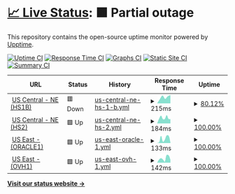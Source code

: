 # [📈 Live Status](https://status.jackz.me): <!--live status--> **🟧 Partial outage**

This repository contains the open-source uptime monitor powered by [Upptime](https://github.com/upptime/upptime).

[![Uptime CI](https://github.com/jackzmc/upptime/workflows/Uptime%20CI/badge.svg)](https://github.com/jackzmc/upptime/actions?query=workflow%3A%22Uptime+CI%22)
[![Response Time CI](https://github.com/jackzmc/upptime/workflows/Response%20Time%20CI/badge.svg)](https://github.com/jackzmc/upptime/actions?query=workflow%3A%22Response+Time+CI%22)
[![Graphs CI](https://github.com/jackzmc/upptime/workflows/Graphs%20CI/badge.svg)](https://github.com/jackzmc/upptime/actions?query=workflow%3A%22Graphs+CI%22)
[![Static Site CI](https://github.com/jackzmc/upptime/workflows/Static%20Site%20CI/badge.svg)](https://github.com/jackzmc/upptime/actions?query=workflow%3A%22Static+Site+CI%22)
[![Summary CI](https://github.com/jackzmc/upptime/workflows/Summary%20CI/badge.svg)](https://github.com/jackzmc/upptime/actions?query=workflow%3A%22Summary+CI%22)

<!--start: status pages-->
<!-- This summary is generated by Upptime (https://github.com/upptime/upptime) -->
<!-- Do not edit this manually, your changes will be overwritten -->
<!-- prettier-ignore -->
| URL | Status | History | Response Time | Uptime |
| --- | ------ | ------- | ------------- | ------ |
| <img alt="" src="https://icons.duckduckgo.com/ip3/hs.servers.jackz.me.ico" height="13"> [US Central - NE (HS1B)](http://hs.servers.jackz.me:81) | 🟥 Down | [us-central-ne-hs-1-b.yml](https://github.com/Jackzmc/upptime/commits/HEAD/history/us-central-ne-hs-1-b.yml) | <details><summary><img alt="Response time graph" src="./graphs/us-central-ne-hs-1-b/response-time-week.png" height="20"> 215ms</summary><br><a href="https://status.jackz.me/history/us-central-ne-hs-1-b"><img alt="Response time 264" src="https://img.shields.io/endpoint?url=https%3A%2F%2Fraw.githubusercontent.com%2FJackzmc%2Fupptime%2FHEAD%2Fapi%2Fus-central-ne-hs-1-b%2Fresponse-time.json"></a><br><a href="https://status.jackz.me/history/us-central-ne-hs-1-b"><img alt="24-hour response time 0" src="https://img.shields.io/endpoint?url=https%3A%2F%2Fraw.githubusercontent.com%2FJackzmc%2Fupptime%2FHEAD%2Fapi%2Fus-central-ne-hs-1-b%2Fresponse-time-day.json"></a><br><a href="https://status.jackz.me/history/us-central-ne-hs-1-b"><img alt="7-day response time 215" src="https://img.shields.io/endpoint?url=https%3A%2F%2Fraw.githubusercontent.com%2FJackzmc%2Fupptime%2FHEAD%2Fapi%2Fus-central-ne-hs-1-b%2Fresponse-time-week.json"></a><br><a href="https://status.jackz.me/history/us-central-ne-hs-1-b"><img alt="30-day response time 210" src="https://img.shields.io/endpoint?url=https%3A%2F%2Fraw.githubusercontent.com%2FJackzmc%2Fupptime%2FHEAD%2Fapi%2Fus-central-ne-hs-1-b%2Fresponse-time-month.json"></a><br><a href="https://status.jackz.me/history/us-central-ne-hs-1-b"><img alt="1-year response time 264" src="https://img.shields.io/endpoint?url=https%3A%2F%2Fraw.githubusercontent.com%2FJackzmc%2Fupptime%2FHEAD%2Fapi%2Fus-central-ne-hs-1-b%2Fresponse-time-year.json"></a></details> | <details><summary><a href="https://status.jackz.me/history/us-central-ne-hs-1-b">80.12%</a></summary><a href="https://status.jackz.me/history/us-central-ne-hs-1-b"><img alt="All-time uptime 90.79%" src="https://img.shields.io/endpoint?url=https%3A%2F%2Fraw.githubusercontent.com%2FJackzmc%2Fupptime%2FHEAD%2Fapi%2Fus-central-ne-hs-1-b%2Fuptime.json"></a><br><a href="https://status.jackz.me/history/us-central-ne-hs-1-b"><img alt="24-hour uptime 0.00%" src="https://img.shields.io/endpoint?url=https%3A%2F%2Fraw.githubusercontent.com%2FJackzmc%2Fupptime%2FHEAD%2Fapi%2Fus-central-ne-hs-1-b%2Fuptime-day.json"></a><br><a href="https://status.jackz.me/history/us-central-ne-hs-1-b"><img alt="7-day uptime 80.12%" src="https://img.shields.io/endpoint?url=https%3A%2F%2Fraw.githubusercontent.com%2FJackzmc%2Fupptime%2FHEAD%2Fapi%2Fus-central-ne-hs-1-b%2Fuptime-week.json"></a><br><a href="https://status.jackz.me/history/us-central-ne-hs-1-b"><img alt="30-day uptime 95.43%" src="https://img.shields.io/endpoint?url=https%3A%2F%2Fraw.githubusercontent.com%2FJackzmc%2Fupptime%2FHEAD%2Fapi%2Fus-central-ne-hs-1-b%2Fuptime-month.json"></a><br><a href="https://status.jackz.me/history/us-central-ne-hs-1-b"><img alt="1-year uptime 90.79%" src="https://img.shields.io/endpoint?url=https%3A%2F%2Fraw.githubusercontent.com%2FJackzmc%2Fupptime%2FHEAD%2Fapi%2Fus-central-ne-hs-1-b%2Fuptime-year.json"></a></details>
| <img alt="" src="https://icons.duckduckgo.com/ip3/hs.servers.jackz.me.ico" height="13"> [US Central - NE (HS2)](http://hs.servers.jackz.me) | 🟩 Up | [us-central-ne-hs-2.yml](https://github.com/Jackzmc/upptime/commits/HEAD/history/us-central-ne-hs-2.yml) | <details><summary><img alt="Response time graph" src="./graphs/us-central-ne-hs-2/response-time-week.png" height="20"> 184ms</summary><br><a href="https://status.jackz.me/history/us-central-ne-hs-2"><img alt="Response time 203" src="https://img.shields.io/endpoint?url=https%3A%2F%2Fraw.githubusercontent.com%2FJackzmc%2Fupptime%2FHEAD%2Fapi%2Fus-central-ne-hs-2%2Fresponse-time.json"></a><br><a href="https://status.jackz.me/history/us-central-ne-hs-2"><img alt="24-hour response time 144" src="https://img.shields.io/endpoint?url=https%3A%2F%2Fraw.githubusercontent.com%2FJackzmc%2Fupptime%2FHEAD%2Fapi%2Fus-central-ne-hs-2%2Fresponse-time-day.json"></a><br><a href="https://status.jackz.me/history/us-central-ne-hs-2"><img alt="7-day response time 184" src="https://img.shields.io/endpoint?url=https%3A%2F%2Fraw.githubusercontent.com%2FJackzmc%2Fupptime%2FHEAD%2Fapi%2Fus-central-ne-hs-2%2Fresponse-time-week.json"></a><br><a href="https://status.jackz.me/history/us-central-ne-hs-2"><img alt="30-day response time 189" src="https://img.shields.io/endpoint?url=https%3A%2F%2Fraw.githubusercontent.com%2FJackzmc%2Fupptime%2FHEAD%2Fapi%2Fus-central-ne-hs-2%2Fresponse-time-month.json"></a><br><a href="https://status.jackz.me/history/us-central-ne-hs-2"><img alt="1-year response time 203" src="https://img.shields.io/endpoint?url=https%3A%2F%2Fraw.githubusercontent.com%2FJackzmc%2Fupptime%2FHEAD%2Fapi%2Fus-central-ne-hs-2%2Fresponse-time-year.json"></a></details> | <details><summary><a href="https://status.jackz.me/history/us-central-ne-hs-2">100.00%</a></summary><a href="https://status.jackz.me/history/us-central-ne-hs-2"><img alt="All-time uptime 96.08%" src="https://img.shields.io/endpoint?url=https%3A%2F%2Fraw.githubusercontent.com%2FJackzmc%2Fupptime%2FHEAD%2Fapi%2Fus-central-ne-hs-2%2Fuptime.json"></a><br><a href="https://status.jackz.me/history/us-central-ne-hs-2"><img alt="24-hour uptime 100.00%" src="https://img.shields.io/endpoint?url=https%3A%2F%2Fraw.githubusercontent.com%2FJackzmc%2Fupptime%2FHEAD%2Fapi%2Fus-central-ne-hs-2%2Fuptime-day.json"></a><br><a href="https://status.jackz.me/history/us-central-ne-hs-2"><img alt="7-day uptime 100.00%" src="https://img.shields.io/endpoint?url=https%3A%2F%2Fraw.githubusercontent.com%2FJackzmc%2Fupptime%2FHEAD%2Fapi%2Fus-central-ne-hs-2%2Fuptime-week.json"></a><br><a href="https://status.jackz.me/history/us-central-ne-hs-2"><img alt="30-day uptime 100.00%" src="https://img.shields.io/endpoint?url=https%3A%2F%2Fraw.githubusercontent.com%2FJackzmc%2Fupptime%2FHEAD%2Fapi%2Fus-central-ne-hs-2%2Fuptime-month.json"></a><br><a href="https://status.jackz.me/history/us-central-ne-hs-2"><img alt="1-year uptime 96.08%" src="https://img.shields.io/endpoint?url=https%3A%2F%2Fraw.githubusercontent.com%2FJackzmc%2Fupptime%2FHEAD%2Fapi%2Fus-central-ne-hs-2%2Fuptime-year.json"></a></details>
| <img alt="" src="https://icons.duckduckgo.com/ip3/oracle1.servers.jackz.me.ico" height="13"> [US East - (ORACLE1)](http://oracle1.servers.jackz.me) | 🟩 Up | [us-east-oracle-1.yml](https://github.com/Jackzmc/upptime/commits/HEAD/history/us-east-oracle-1.yml) | <details><summary><img alt="Response time graph" src="./graphs/us-east-oracle-1/response-time-week.png" height="20"> 133ms</summary><br><a href="https://status.jackz.me/history/us-east-oracle-1"><img alt="Response time 147" src="https://img.shields.io/endpoint?url=https%3A%2F%2Fraw.githubusercontent.com%2FJackzmc%2Fupptime%2FHEAD%2Fapi%2Fus-east-oracle-1%2Fresponse-time.json"></a><br><a href="https://status.jackz.me/history/us-east-oracle-1"><img alt="24-hour response time 13" src="https://img.shields.io/endpoint?url=https%3A%2F%2Fraw.githubusercontent.com%2FJackzmc%2Fupptime%2FHEAD%2Fapi%2Fus-east-oracle-1%2Fresponse-time-day.json"></a><br><a href="https://status.jackz.me/history/us-east-oracle-1"><img alt="7-day response time 133" src="https://img.shields.io/endpoint?url=https%3A%2F%2Fraw.githubusercontent.com%2FJackzmc%2Fupptime%2FHEAD%2Fapi%2Fus-east-oracle-1%2Fresponse-time-week.json"></a><br><a href="https://status.jackz.me/history/us-east-oracle-1"><img alt="30-day response time 127" src="https://img.shields.io/endpoint?url=https%3A%2F%2Fraw.githubusercontent.com%2FJackzmc%2Fupptime%2FHEAD%2Fapi%2Fus-east-oracle-1%2Fresponse-time-month.json"></a><br><a href="https://status.jackz.me/history/us-east-oracle-1"><img alt="1-year response time 147" src="https://img.shields.io/endpoint?url=https%3A%2F%2Fraw.githubusercontent.com%2FJackzmc%2Fupptime%2FHEAD%2Fapi%2Fus-east-oracle-1%2Fresponse-time-year.json"></a></details> | <details><summary><a href="https://status.jackz.me/history/us-east-oracle-1">100.00%</a></summary><a href="https://status.jackz.me/history/us-east-oracle-1"><img alt="All-time uptime 99.99%" src="https://img.shields.io/endpoint?url=https%3A%2F%2Fraw.githubusercontent.com%2FJackzmc%2Fupptime%2FHEAD%2Fapi%2Fus-east-oracle-1%2Fuptime.json"></a><br><a href="https://status.jackz.me/history/us-east-oracle-1"><img alt="24-hour uptime 100.00%" src="https://img.shields.io/endpoint?url=https%3A%2F%2Fraw.githubusercontent.com%2FJackzmc%2Fupptime%2FHEAD%2Fapi%2Fus-east-oracle-1%2Fuptime-day.json"></a><br><a href="https://status.jackz.me/history/us-east-oracle-1"><img alt="7-day uptime 100.00%" src="https://img.shields.io/endpoint?url=https%3A%2F%2Fraw.githubusercontent.com%2FJackzmc%2Fupptime%2FHEAD%2Fapi%2Fus-east-oracle-1%2Fuptime-week.json"></a><br><a href="https://status.jackz.me/history/us-east-oracle-1"><img alt="30-day uptime 100.00%" src="https://img.shields.io/endpoint?url=https%3A%2F%2Fraw.githubusercontent.com%2FJackzmc%2Fupptime%2FHEAD%2Fapi%2Fus-east-oracle-1%2Fuptime-month.json"></a><br><a href="https://status.jackz.me/history/us-east-oracle-1"><img alt="1-year uptime 99.99%" src="https://img.shields.io/endpoint?url=https%3A%2F%2Fraw.githubusercontent.com%2FJackzmc%2Fupptime%2FHEAD%2Fapi%2Fus-east-oracle-1%2Fuptime-year.json"></a></details>
| <img alt="" src="https://icons.duckduckgo.com/ip3/ovh1.servers.jackz.me.ico" height="13"> [US East - (OVH1)](http://ovh1.servers.jackz.me) | 🟩 Up | [us-east-ovh-1.yml](https://github.com/Jackzmc/upptime/commits/HEAD/history/us-east-ovh-1.yml) | <details><summary><img alt="Response time graph" src="./graphs/us-east-ovh-1/response-time-week.png" height="20"> 142ms</summary><br><a href="https://status.jackz.me/history/us-east-ovh-1"><img alt="Response time 164" src="https://img.shields.io/endpoint?url=https%3A%2F%2Fraw.githubusercontent.com%2FJackzmc%2Fupptime%2FHEAD%2Fapi%2Fus-east-ovh-1%2Fresponse-time.json"></a><br><a href="https://status.jackz.me/history/us-east-ovh-1"><img alt="24-hour response time 94" src="https://img.shields.io/endpoint?url=https%3A%2F%2Fraw.githubusercontent.com%2FJackzmc%2Fupptime%2FHEAD%2Fapi%2Fus-east-ovh-1%2Fresponse-time-day.json"></a><br><a href="https://status.jackz.me/history/us-east-ovh-1"><img alt="7-day response time 142" src="https://img.shields.io/endpoint?url=https%3A%2F%2Fraw.githubusercontent.com%2FJackzmc%2Fupptime%2FHEAD%2Fapi%2Fus-east-ovh-1%2Fresponse-time-week.json"></a><br><a href="https://status.jackz.me/history/us-east-ovh-1"><img alt="30-day response time 131" src="https://img.shields.io/endpoint?url=https%3A%2F%2Fraw.githubusercontent.com%2FJackzmc%2Fupptime%2FHEAD%2Fapi%2Fus-east-ovh-1%2Fresponse-time-month.json"></a><br><a href="https://status.jackz.me/history/us-east-ovh-1"><img alt="1-year response time 164" src="https://img.shields.io/endpoint?url=https%3A%2F%2Fraw.githubusercontent.com%2FJackzmc%2Fupptime%2FHEAD%2Fapi%2Fus-east-ovh-1%2Fresponse-time-year.json"></a></details> | <details><summary><a href="https://status.jackz.me/history/us-east-ovh-1">100.00%</a></summary><a href="https://status.jackz.me/history/us-east-ovh-1"><img alt="All-time uptime 100.00%" src="https://img.shields.io/endpoint?url=https%3A%2F%2Fraw.githubusercontent.com%2FJackzmc%2Fupptime%2FHEAD%2Fapi%2Fus-east-ovh-1%2Fuptime.json"></a><br><a href="https://status.jackz.me/history/us-east-ovh-1"><img alt="24-hour uptime 100.00%" src="https://img.shields.io/endpoint?url=https%3A%2F%2Fraw.githubusercontent.com%2FJackzmc%2Fupptime%2FHEAD%2Fapi%2Fus-east-ovh-1%2Fuptime-day.json"></a><br><a href="https://status.jackz.me/history/us-east-ovh-1"><img alt="7-day uptime 100.00%" src="https://img.shields.io/endpoint?url=https%3A%2F%2Fraw.githubusercontent.com%2FJackzmc%2Fupptime%2FHEAD%2Fapi%2Fus-east-ovh-1%2Fuptime-week.json"></a><br><a href="https://status.jackz.me/history/us-east-ovh-1"><img alt="30-day uptime 100.00%" src="https://img.shields.io/endpoint?url=https%3A%2F%2Fraw.githubusercontent.com%2FJackzmc%2Fupptime%2FHEAD%2Fapi%2Fus-east-ovh-1%2Fuptime-month.json"></a><br><a href="https://status.jackz.me/history/us-east-ovh-1"><img alt="1-year uptime 100.00%" src="https://img.shields.io/endpoint?url=https%3A%2F%2Fraw.githubusercontent.com%2FJackzmc%2Fupptime%2FHEAD%2Fapi%2Fus-east-ovh-1%2Fuptime-year.json"></a></details>

<!--end: status pages-->

[**Visit our status website →**](https://status.jackz.me)
